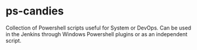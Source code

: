 # ps-candies
Collection of Powershell scripts useful for System or DevOps. Can be used in the Jenkins through Windows Powershell plugins or as an independent script.

